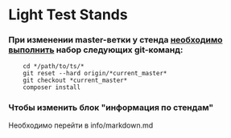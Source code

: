 # Light Test Stands

### При изменении master-ветки у стенда <u>необходимо выполнить</u> набор следующих **git-команд**:

```
    cd */path/to/ts/*
    git reset --hard origin/*current_master*
    git checkout *current_master*
    composer install
```

### Чтобы изменить блок "информация по стендам" 

Необходимо перейти в info/markdown.md